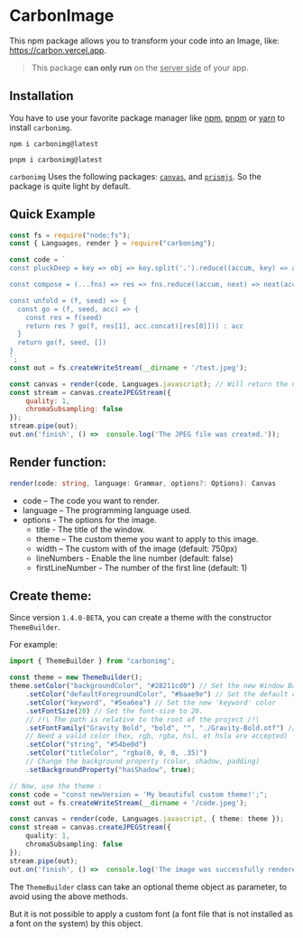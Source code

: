 # CarbonImage
This npm package allows you to transform your code into an Image, like: https://carbon.vercel.app.

> This package **can only run** on the <ins>server side</ins> of your app.

## Installation
You have to use your favorite package manager like [npm](https://www.npmjs.com/), [pnpm](https://pnpm.io/) or [yarn](https://yarnpkg.com/) to install `carbonimg`.

```shell
npm i carbonimg@latest
```

```shell
pnpm i carbonimg@latest
```

`carbonimg` Uses the following packages: [`canvas`](https://www.npmjs.com/package/canvas), and [`prismjs`](https://www.npmjs.com/package/prismjs). So the package is quite light by default.

## Quick Example
```javascript
const fs = require("node:fs");
const { Languages, render } = require("carbonimg");

const code = `
const pluckDeep = key => obj => key.split('.').reduce((accum, key) => accum[key], obj)

const compose = (...fns) => res => fns.reduce((accum, next) => next(accum), res)

const unfold = (f, seed) => {
  const go = (f, seed, acc) => {
    const res = f(seed)
    return res ? go(f, res[1], acc.concat([res[0]])) : acc
  }
  return go(f, seed, [])
}
`;
const out = fs.createWriteStream(__dirname + '/test.jpeg');

const canvas = render(code, Languages.javascript); // Will return the Canvas image.
const stream = canvas.createJPEGStream({
    quality: 1,
    chromaSubsampling: false
});
stream.pipe(out);
out.on('finish', () =>  console.log('The JPEG file was created.'));
```

## Render function:

```ts
render(code: string, language: Grammar, options?: Options): Canvas
```

* code – The code you want to render.
* language – The programming language used.
* options - The options for the image.
  * title - The title of the window.
  * theme – The custom theme you want to apply to this image.
  * width – The custom with of the image (default: 750px)
  * lineNumbers - Enable the line number (default: false)
  * firstLineNumber - The number of the first line (default: 1)



## Create theme:
Since version `1.4.0-BETA`, you can create a theme with the constructor `ThemeBuilder`.

For example:
```typescript
import { ThemeBuilder } from "carbonimg";

const theme = new ThemeBuilder();
theme.setColor("backgroundColor", "#28211cd0") // Set the new Window Background color
    .setColor("defaultForegroundColor", "#baae9e") // Set the default color of the text
    .setColor("keyword", "#5ea6ea") // Set the new 'keyword' color
    .setFontSize(20) // Set the font-size to 20.
    // /!\ The path is relative to the root of the project /!\
    .setFontFamily("Gravity Bold", "bold", "", "./Gravity-Bold.otf") // Change the font to Gravity-Bold
    // Need a valid color (hex, rgb, rgba, hsl, et hsla are accepted)
    .setColor("string", "#54be0d")
    .setColor("titleColor", "rgba(0, 0, 0, .35)")
    // Change the background property (color, shadow, padding)
    .setBackgroundProperty("hasShadow", true);

// Now, use the theme :
const code = "const newVersion = 'My beautiful custom theme!';";
const out = fs.createWriteStream(__dirname + '/code.jpeg');

const canvas = render(code, Languages.javascript, { theme: theme });
const stream = canvas.createJPEGStream({
    quality: 1,
    chromaSubsampling: false
});
stream.pipe(out);
out.on('finish', () =>  console.log('The image was successfully rendered!'));
```

The `ThemeBuilder` class can take an optional theme object as parameter, to avoid using the above methods.

But it is not possible to apply a custom font (a font file that is not installed as a font on the system) by this object.